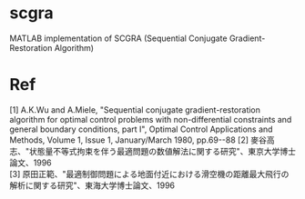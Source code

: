 # scgra
MATLAB implementation of SCGRA (Sequential Conjugate Gradient-Restoration Algorithm)



# Ref
[1]  A.K.Wu and A.Miele, "Sequential conjugate gradient-restoration algorithm for optimal control problems with non-differential constraints and general boundary conditions, part I", Optimal Control Applications and Methods, Volume 1, Issue 1, January/March 1980, pp.69--88
[2] 麥谷高志、"状態量不等式拘束を伴う最適問題の数値解法に関する研究"、東京大学博士論文、1996			
[3] 原田正範、"最適制御問題による地面付近における滑空機の距離最大飛行の解析に関する研究"、東海大学博士論文、1996
